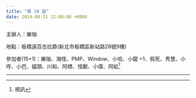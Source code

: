 ```yaml
---
title: "第 10 屆"
date: 2014-08-31 12:00:00 +0800
---
```


主辦人：樂咖

地點：板橋遠百古拉爵(新北市板橋區新站路28號9樓)

參加者(15+1)：樂咖、海怪、PMP、Window、小哈、小龍 +1、假死、秀慧、小呼、小巴、貓頭、川和、阿標、怪獸、小偉、阿給[^1]

----
[^1]: 視訊